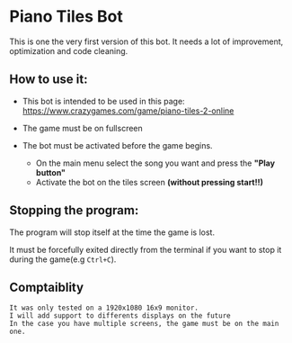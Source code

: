 # Piano Tiles Bot

This is one the very first version of this bot. It needs a lot of improvement, optimization and code cleaning.


## How to use it:

- This bot is intended to be used in this page: https://www.crazygames.com/game/piano-tiles-2-online

-   The game must be on fullscreen

- The bot must be activated before the game begins.
    - On the main menu select the song you want and press the **"Play button"**
    - Activate the bot on the tiles screen **(without pressing start!!)**


## Stopping the program:
The program will stop itself at the time the game is lost.

It must be forcefully exited directly from the terminal if you want to stop it during the game(e.g  ```Ctrl+C```).
## Comptaiblity
    It was only tested on a 1920x1080 16x9 monitor.
    I will add support to differents displays on the future
    In the case you have multiple screens, the game must be on the main one.
